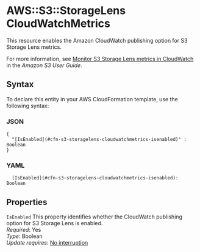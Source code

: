 # AWS::S3::StorageLens CloudWatchMetrics<a name="aws-properties-s3-storagelens-cloudwatchmetrics"></a>

This resource enables the Amazon CloudWatch publishing option for S3 Storage Lens metrics\.

For more information, see [ Monitor S3 Storage Lens metrics in CloudWatch](https://docs.aws.amazon.com/AmazonS3/latest/userguide/storage_lens_view_metrics_cloudwatch.html) in the *Amazon S3 User Guide*\.

## Syntax<a name="aws-properties-s3-storagelens-cloudwatchmetrics-syntax"></a>

To declare this entity in your AWS CloudFormation template, use the following syntax:

### JSON<a name="aws-properties-s3-storagelens-cloudwatchmetrics-syntax.json"></a>

```
{
  "[IsEnabled](#cfn-s3-storagelens-cloudwatchmetrics-isenabled)" : Boolean
}
```

### YAML<a name="aws-properties-s3-storagelens-cloudwatchmetrics-syntax.yaml"></a>

```
  [IsEnabled](#cfn-s3-storagelens-cloudwatchmetrics-isenabled): Boolean
```

## Properties<a name="aws-properties-s3-storagelens-cloudwatchmetrics-properties"></a>

`IsEnabled`  <a name="cfn-s3-storagelens-cloudwatchmetrics-isenabled"></a>
This property identifies whether the CloudWatch publishing option for S3 Storage Lens is enabled\.  
*Required*: Yes  
*Type*: Boolean  
*Update requires*: [No interruption](https://docs.aws.amazon.com/AWSCloudFormation/latest/UserGuide/using-cfn-updating-stacks-update-behaviors.html#update-no-interrupt)